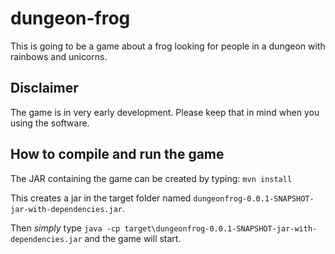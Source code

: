 # dungeon-frog
This is going to be a game about a frog looking for people in a dungeon with rainbows and unicorns.

## Disclaimer
The game is in very early development. Please keep that in mind when you using the software.

## How to compile and run the game
The JAR containing the game can be created by typing:
``mvn install``

This creates a jar in the target folder named ``dungeonfrog-0.0.1-SNAPSHOT-jar-with-dependencies.jar``.
 
Then *simply* type ``java -cp target\dungeonfrog-0.0.1-SNAPSHOT-jar-with-dependencies.jar`` and the game will start.
